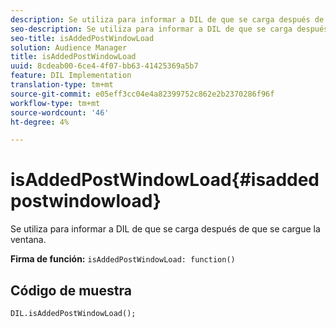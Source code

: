 ```yaml
---
description: Se utiliza para informar a DIL de que se carga después de que se cargue la ventana.
seo-description: Se utiliza para informar a DIL de que se carga después de que se cargue la ventana.
seo-title: isAddedPostWindowLoad
solution: Audience Manager
title: isAddedPostWindowLoad
uuid: 8cdeab00-6ce4-4f07-bb63-41425369a5b7
feature: DIL Implementation
translation-type: tm+mt
source-git-commit: e05eff3cc04e4a82399752c862e2b2370286f96f
workflow-type: tm+mt
source-wordcount: '46'
ht-degree: 4%

---
```



# isAddedPostWindowLoad{#isaddedpostwindowload}

Se utiliza para informar a DIL de que se carga después de que se cargue la ventana.

**Firma de función:** `isAddedPostWindowLoad: function()`

<!--
r_dil_added_post_window_load.xml
-->

## Código de muestra

```
DIL.isAddedPostWindowLoad();
```
